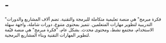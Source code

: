 # -
"فكرة مبرمج" هي منصة تعليمية متكاملة للبرمجة والتقنية. تضم آلاف المشاريع والدورات التدريبية لتطوير مهارات المتعلمين. تتميز بمحتوى متنوع، دورات شاملة، واجهة سهلة الاستخدام، مجتمع نشط، ومحتوى محدث. بشكل عام، "فكرة مبرمج" هي منصة قيّمة لتطوير المهارات التقنية وبناء المشاريع البرمجية.
